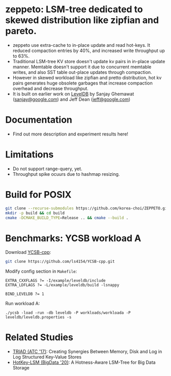 # zeppeto: LSM-tree dedicated to skewed distribution like zipfian and pareto.
  * zeppeto use extra-cache to in-place update and read hot-keys. It reduced compaction entries by 40%, and increased write throughput up to 63%.
  * Traditional LSM-tree KV store doesn't update kv pairs in in-place update manner. Memtable doesn't support it due to concurrent memtable writes, and also SST table out-place updates through compaction.
  * However in skewed workload like zipfian and pretto distribution, hot kv pairs generates huge obsolete garbages that increase compaction overhead and decrease throughput.
  * It is built on earlier work on [LevelDB](https://github.com/google/leveldb) by Sanjay Ghemawat (sanjay@google.com) and Jeff Dean (jeff@google.com)

# Documentation
 * Find out more description and experiment results here!

# Limitations
  * Do not support range-query, yet.
  * Throughput spike ocuurs due to hashmap resizing.

# Build for POSIX

```bash
git clone --recurse-submodules https://github.com/korea-choi/ZEPPETO.git
mkdir -p build && cd build
cmake -DCMAKE_BUILD_TYPE=Release .. && cmake --build .
```

# Benchmarks: YCSB workload A
Download [YCSB-cpp]():
```bash
git clone https://github.com/ls4154/YCSB-cpp.git
```
Modify config section in `Makefile`:
```
EXTRA_CXXFLAGS ?= -I/example/leveldb/include
EXTRA_LDFLAGS ?= -L/example/leveldb/build -lsnappy

BIND_LEVELDB ?= 1
```
Run workload A:
```
./ycsb -load -run -db leveldb -P workloads/workloada -P leveldb/leveldb.properties -s
```

# Related Studies
- [TRIAD (ATC '17)](https://www.usenix.org/conference/atc17/technical-sessions/presentation/balmau): Creating Synergies Between Memory, Disk and Log in Log Structured Key-Value Stores
- [HotKey-LSM (BigData '20)](https://ieeexplore.ieee.org/abstract/document/9377736): A Hotness-Aware LSM-Tree for Big Data Storage
